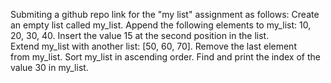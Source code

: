 Submiting a github repo link for the "my list" assignment as follows:
Create an empty list called my_list.
Append the following elements to my_list: 10, 20, 30, 40.
Insert the value 15 at the second position in the list.
Extend my_list with another list: [50, 60, 70].
Remove the last element from my_list.
Sort my_list in ascending order.
Find and print the index of the value 30 in my_list.
